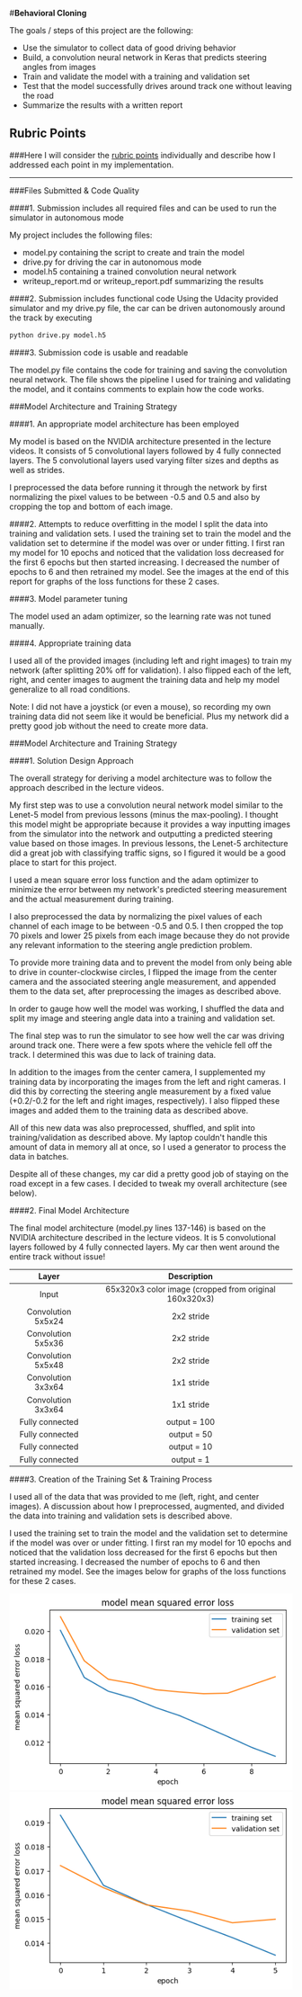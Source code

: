 #**Behavioral Cloning** 

The goals / steps of this project are the following:
* Use the simulator to collect data of good driving behavior
* Build, a convolution neural network in Keras that predicts steering angles from images
* Train and validate the model with a training and validation set
* Test that the model successfully drives around track one without leaving the road
* Summarize the results with a written report


[//]: # (Image References)

[image1]: ./overfitting.png "Overfitting"
[image2]: ./loss.png "Final loss function"

## Rubric Points
###Here I will consider the [rubric points](https://review.udacity.com/#!/rubrics/432/view) individually and describe how I addressed each point in my implementation.  

---
###Files Submitted & Code Quality

####1. Submission includes all required files and can be used to run the simulator in autonomous mode

My project includes the following files:
* model.py containing the script to create and train the model
* drive.py for driving the car in autonomous mode
* model.h5 containing a trained convolution neural network 
* writeup_report.md or writeup_report.pdf summarizing the results

####2. Submission includes functional code
Using the Udacity provided simulator and my drive.py file, the car can be driven autonomously around the track by executing 
```sh
python drive.py model.h5
```

####3. Submission code is usable and readable

The model.py file contains the code for training and saving the convolution neural network. The file shows the pipeline I used for training and validating the model, and it contains comments to explain how the code works.

###Model Architecture and Training Strategy

####1. An appropriate model architecture has been employed

My model is based on the NVIDIA architecture presented in the lecture videos. It consists of 5 convolutional layers followed by 4 fully connected layers. The 5 convolutional layers used varying filter sizes and depths as well as strides. 

I preprocessed the data before running it through the network by first normalizing the pixel values to be between -0.5 and 0.5 and also by cropping the top and bottom of each image. 

####2. Attempts to reduce overfitting in the model
I split the data into training and validation sets. I used the training set to train the model and the validation set to determine if the model was over or under fitting. I first ran my model for 10 epochs and noticed that the validation loss decreased for the first 6 epochs but then started increasing. I decreased the number of epochs to 6 and then retrained my model. See the images at the end of this report for graphs of the loss functions for these 2 cases.

####3. Model parameter tuning

The model used an adam optimizer, so the learning rate was not tuned manually. 

####4. Appropriate training data

I used all of the provided images (including left and right images) to train my network (after splitting 20% off for validation). I also flipped each of the left, right, and center images to augment the training data and help my model generalize to all road conditions.

Note: I did not have a joystick (or even a mouse), so recording my own training data did not seem like it would be beneficial. Plus my network did a pretty good job without the need to create more data.

###Model Architecture and Training Strategy

####1. Solution Design Approach

The overall strategy for deriving a model architecture was to follow the approach described in the lecture videos. 

My first step was to use a convolution neural network model similar to the Lenet-5 model from previous lessons (minus the max-pooling). I thought this model might be appropriate because it provides a way inputting images from the simulator into the network and outputting a predicted steering value based on those images. In previous lessons, the Lenet-5 architecture did a great job with classifying traffic signs, so I figured it would be a good place to start for this project.

I used a mean square error loss function and the adam optimizer to minimize the error between my network's predicted steering measurement and the actual measurement during training.

I also preprocessed the data by normalizing the pixel values of each channel of each image to be between -0.5 and 0.5. I then cropped the top 70 pixels and lower 25 pixels from each image because they do not provide any relevant information to the steering angle prediction problem.

To provide more training data and to prevent the model from only being able to drive in counter-clockwise circles, I flipped the image from the center camera and the associated steering angle measurement, and appended them to the data set, after preprocessing the images as described above.

In order to gauge how well the model was working, I shuffled the data and split my image and steering angle data into a training and validation set. 

The final step was to run the simulator to see how well the car was driving around track one. There were a few spots where the vehicle fell off the track. I determined this was due to lack of training data. 

In addition to the images from the center camera, I supplemented my training data by incorporating the images from the left and right cameras. I did this by correcting the steering angle measurement by a fixed value (+0.2/-0.2 for the left and right images, respectively). I also flipped these images and added them to the training data as described above. 

All of this new data was also preprocessed, shuffled, and split into training/validation as described above. My laptop couldn't handle this amount of data in memory all at once, so I used a generator to process the data in batches.

Despite all of these changes, my car did a pretty good job of staying on the road except in a few cases. I decided to tweak my overall architecture (see below).

####2. Final Model Architecture

The final model architecture (model.py lines 137-146) is based on the NVIDIA architecture described in the lecture videos. It is 5 convolutional layers followed by 4 fully connected layers. My car then went around the entire track without issue!

| Layer         		|     Description	        					| 
|:---------------------:|:---------------------------------------------:| 
| Input         		      | 65x320x3 color image (cropped from original 160x320x3) | 
| Convolution 5x5x24     	| 2x2 stride | RELU activation 	|					 
| Convolution 5x5x36     	| 2x2 stride | RELU activation 	|
| Convolution 5x5x48     	| 2x2 stride | RELU activation 	|
| Convolution 3x3x64     	| 1x1 stride | RELU activation 	|
| Convolution 3x3x64     	| 1x1 stride | RELU activation 	|
| Fully connected		      | output = 100        					|
| Fully connected		      | output = 50         					|
| Fully connected		      | output = 10         					|
| Fully connected		      | output = 1         					  |

####3. Creation of the Training Set & Training Process

I used all of the data that was provided to me (left, right, and center images). A discussion about how I preprocessed, augmented, and divided the data into training and validation sets is described above.

I used the training set to train the model and the validation set to determine if the model was over or under fitting. I first ran my model for 10 epochs and noticed that the validation loss decreased for the first 6 epochs but then started increasing. I decreased the number of epochs to 6 and then retrained my model. See the images below for graphs of the loss functions for these 2 cases.

![alt text][image1]
![alt text][image2]

